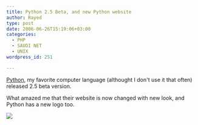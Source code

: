 ```yaml
---
title: Python 2.5 Beta, and new Python website
author: Rayed
type: post
date: 2006-06-26T15:19:06+03:00
categories:
  - PHP
  - SAUDI NET
  - UNIX
wordpress_id: 251

---
```

<a href="http://www.python.org/">Python</a>, my favorite computer language (althought I don't use it that often) released 2.5 beta version.

What amazed me that their website is now changed with new look, and Python has a new logo too.

<a href="http://www.python.org/"><img src="/static/uploads/old/2006-06-26/python-logo.gif" border="0" /></a>


